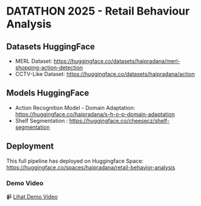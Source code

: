 # DATATHON 2025 - Retail Behaviour Analysis

## Datasets HuggingFace
- MERL Dataset: https://huggingface.co/datasets/haipradana/merl-shopping-action-detection
- CCTV-Like Dataset: https://huggingface.co/datasets/haipradana/action

## Models HuggingFace
- Action Recognition Model - Domain Adaptation: https://huggingface.co/haipradana/s-h-o-p-domain-adaptation
- Shelf Segmentation : https://huggingface.co/cheesecz/shelf-segmentation

## Deployment
This full pipeline has deployed on Huggingface Space: https://huggingface.co/spaces/haipradana/retail-behavior-analysis

### Demo Video

📹 [Lihat Demo Video](https://github.com/haipradana/retail-behavior-analysis/raw/main/demo.mp4)
